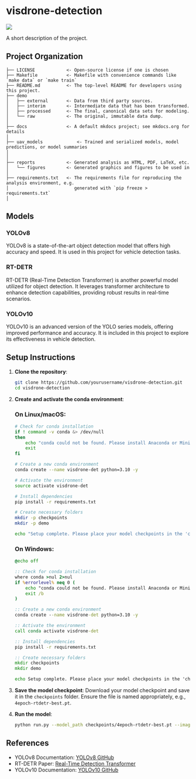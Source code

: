 # visdrone-detection

<a target="_blank" href="https://cookiecutter-data-science.drivendata.org/">
    <img src="https://img.shields.io/badge/CCDS-Project%20template-328F97?logo=cookiecutter" />
</a>

A short description of the project.

## Project Organization

```
├── LICENSE            <- Open-source license if one is chosen
├── Makefile           <- Makefile with convenience commands like `make data` or `make train`
├── README.md          <- The top-level README for developers using this project.
├── demo
│   ├── external       <- Data from third party sources.
│   ├── interim        <- Intermediate data that has been transformed.
│   ├── processed      <- The final, canonical data sets for modeling.
│   └── raw            <- The original, immutable data dump.
│
├── docs               <- A default mkdocs project; see mkdocs.org for details
│
├── uav_models             <- Trained and serialized models, model predictions, or model summaries
│
│             
├── reports            <- Generated analysis as HTML, PDF, LaTeX, etc.
│   └── figures        <- Generated graphics and figures to be used in 
│
├── requirements.txt   <- The requirements file for reproducing the analysis environment, e.g.
│                         generated with `pip freeze > requirements.txt`
│
```


## Models

### YOLOv8
YOLOv8 is a state-of-the-art object detection model that offers high accuracy and speed. It is used in this project for vehicle detection tasks.

### RT-DETR
RT-DETR (Real-Time Detection Transformer) is another powerful model utilized for object detection. It leverages transformer architecture to enhance detection capabilities, providing robust results in real-time scenarios.

### YOLOv10
YOLOv10 is an advanced version of the YOLO series models, offering improved performance and accuracy. It is included in this project to explore its effectiveness in vehicle detection.

## Setup Instructions

1. **Clone the repository**:
    ```bash
    git clone https://github.com/yourusername/visdrone-detection.git
    cd visdrone-detection
    ```

2. **Create and activate the conda environment**:

    ### On Linux/macOS:
    
    ```bash
    # Check for conda installation
    if ! command -v conda &> /dev/null
    then
        echo "conda could not be found. Please install Anaconda or Miniconda first."
        exit
    fi

    # Create a new conda environment
    conda create --name visdrone-det python=3.10 -y

    # Activate the environment
    source activate visdrone-det

    # Install dependencies
    pip install -r requirements.txt

    # Create necessary folders
    mkdir -p checkpoints
    mkdir -p demo

    echo "Setup complete. Please place your model checkpoints in the 'checkpoints' folder and your demo images in the 'demo' folder."
    ```

    ### On Windows:
    
    ```bat
    @echo off

    :: Check for conda installation
    where conda >nul 2>nul
    if %errorlevel% neq 0 (
        echo "conda could not be found. Please install Anaconda or Miniconda first."
        exit /b
    )

    :: Create a new conda environment
    conda create --name visdrone-det python=3.10 -y

    :: Activate the environment
    call conda activate visdrone-det

    :: Install dependencies
    pip install -r requirements.txt

    :: Create necessary folders
    mkdir checkpoints
    mkdir demo

    echo Setup complete. Please place your model checkpoints in the 'checkpoints' folder and your demo images in the 'demo' folder.
    ```

3. **Save the model checkpoint**:
    Download your model checkpoint and save it in the `checkpoints` folder. Ensure the file is named appropriately, e.g., `4epoch-rtdetr-best.pt`.

4. **Run the model**:
    ```bash
    python run.py --model_path checkpoints/4epoch-rtdetr-best.pt --image_path demo/demo-uav.jpg --model_detect Yolov8
    ```

## References

- YOLOv8 Documentation: [YOLOv8 GitHub](https://github.com/ultralytics/yolov8)
- RT-DETR Paper: [Real-Time Detection Transformer](https://arxiv.org/abs/2101.11781)
- YOLOv10 Documentation: [YOLOv10 GitHub](https://github.com/ultralytics/yolov10)
